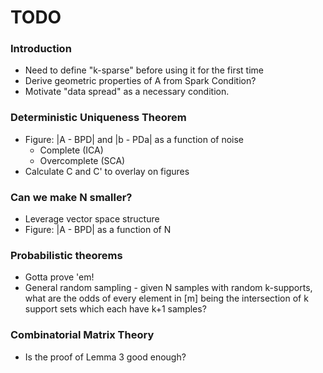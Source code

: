 # TODO

### Introduction
* Need to define "k-sparse" before using it for the first time
* Derive geometric properties of A from Spark Condition?
* Motivate "data spread" as a necessary condition.

### Deterministic Uniqueness Theorem
* Figure: |A - BPD| and |b - PDa| as a function of noise
  * Complete (ICA)
  * Overcomplete (SCA)
* Calculate C and C' to overlay on figures

### Can we make N smaller?
* Leverage vector space structure
* Figure: |A - BPD| as a function of N

### Probabilistic theorems
* Gotta prove 'em!
* General random sampling - given N samples with random k-supports, what are the odds of every element in [m] being the intersection of k support sets which each have k+1 samples?

### Combinatorial Matrix Theory
* Is the proof of Lemma 3 good enough?
